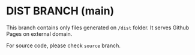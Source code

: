 # DIST BRANCH (main)

This branch contains only files generated on `/dist` folder. It serves Github Pages on external domain.

For source code, please check `source` branch.
